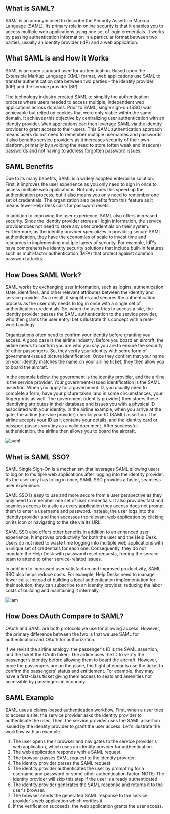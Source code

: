 ## What is SAML?

_SAML_ is an acronym used to describe the Security Assertion Markup Language (SAML). Its primary role in online security is that it enables you to access multiple web applications using one set of login credentials. It works by passing authentication information in a particular format between two parties, usually an identity provider (idP) and a web application.

## What SAML is and How it Works

SAML is an open standard used for authentication. Based upon the Extensible Markup Language (XML) format, web applications use SAML to transfer authentication data between two parties - the identity provider (IdP) and the service provider (SP).

The technology industry created SAML to simplify the authentication process where users needed to access multiple, independent web applications across domains. Prior to SAML, single sign-on (SSO) was achievable but relied on cookies that were only viable within the same domain. It achieves this objective by centralizing user authentication with an identity provider. Web applications can then leverage SAML via the identity provider to grant access to their users. This SAML authentication approach means users do not need to remember multiple usernames and passwords. It also benefits service providers as it increases security of their own platform, primarily by avoiding the need to store (often weak and insecure) passwords and not having to address forgotten password issues.

## SAML Benefits

Due to its many benefits, SAML is a widely adopted enterprise solution. First, it improves the user experience as you only need to sign in once to access multiple web applications. Not only does this speed up the authentication process, but it also means you only need to remember one set of credentials. The organization also benefits from this feature as it means fewer Help Desk calls for password resets.

In addition to improving the user experience, SAML also offers increased security. Since the identity provider stores all login information, the service provider does not need to store any user credentials on their system. Furthermore, as the identity provider specializes in providing secure SAML authentication, they have the economies of scale to invest time and resources in implementing multiple layers of security. For example, IdP’s have comprehensive identity security solutions that include built-in features such as multi-factor authentication (MFA) that protect against common password attacks.

## How Does SAML Work?

SAML works by exchanging user information, such as logins, authentication state, identifiers, and other relevant attributes between the identity and service provider. As a result, it simplifies and secures the authentication process as the user only needs to log in once with a single set of authentication credentials. So, when the user tries to access a site, the identity provider passes the SAML authentication to the service provider, who then grants the user entry. Let's illustrate this concept with a real-world analogy.

Organizations often need to confirm your identity before granting you access. A good case is the airline industry. Before you board an aircraft, the airline needs to confirm you are who you say you are to ensure the security of other passengers. So, they verify your identity with some form of government-issued picture identification. Once they confirm that your name on your identity matches the name on your airline ticket, they then allow you to board the aircraft.

In the example below, the government is the identity provider, and the airline is the service provider. Your government-issued identification is the SAML assertion. When you apply for a government ID, you usually need to complete a form, have your picture taken, and in some circumstances, your fingerprints as well. The government (identity provider) then stores these identifying attributes in their database and issues you with a physical ID associated with your identity. In the airline example, when you arrive at the gate, the airline (service provider) checks your ID (SAML) assertion. The airline accepts your ID as it contains your details, and the identity card or passport passes scrutiny as a valid document. After successful authentication, the airline then allows you to board the aircraft.

![saml](https://www.onelogin.com/images/patterns/text-image/saml.svg)


## What is SAML SSO?

SAML Single Sign-On is a mechanism that leverages SAML allowing users to log on to multiple web applications after logging into the identity provider. As the user only has to log in once, SAML SSO provides a faster, seamless user experience.

SAML SSO is easy to use and more secure from a user perspective as they only need to remember one set of user credentials. It also provides fast and seamless access to a site as every application they access does not prompt them to enter a username and password. Instead, the user logs into the identity provider and then accesses the relevant web application by clicking on its icon or navigating to the site via its URL.

SAML SSO also offers other benefits in addition to an enhanced user experience. It improves productivity for both the user and the Help Desk. Users do not need to waste time logging into multiple web applications with a unique set of credentials for each one. Consequently, they do not inundate the Help Desk with password reset requests, freeing the service team to attend to other service-related issues.

In addition to increased user satisfaction and improved productivity, SAML SSO also helps reduce costs. For example, Help Desks need to manage fewer calls. Instead of building a local authentication implementation for their solution, they can subscribe to an identity provider, reducing the labor costs of building and maintaining it internally.

![iam](https://www.onelogin.com/images/patterns/text-image/iam.svg)

## How Does OAuth Compare to SAML?

OAuth and SAML are both protocols we use for allowing access. However, the primary difference between the two is that we use SAML for authentication and OAuth for authorization.

If we revisit the airline analogy, the passenger's ID is the SAML assertion, and the ticket the OAuth token. The airline uses the ID to verify the passenger’s identity before allowing them to board the aircraft. However, once the passengers are on the plane, the flight attendants use the ticket to confirm the passengers' status and entitlement. For example, they may have a first-class ticket giving them access to seats and amenities not accessible by passengers in economy.

## SAML Example

SAML uses a claims-based authentication workflow. First, when a user tries to access a site, the service provider asks the identity provider to authenticate the user. Then, the service provider uses the SAML assertion issued by the identity provider to grant the user access. Let's illustrate the workflow with an example.

1. The user opens their browser and navigates to the service provider's web application, which uses an identity provider for authentication.
2. The web application responds with a SAML request.
3. The browser passes SAML request to the identity provider.
4. The identity provider parses the SAML request. 
5. The identity provider authenticates the user by prompting for a username and password or some other authentication factor. NOTE: The identity provider will skip this step if the user is already authenticated.
6. The identity provider generates the SAML response and returns it to the user's browser.
7. The browser sends the generated SAML response to the service provider's web application which verifies it.
8. If the verification succeeds, the web application grants the user access.